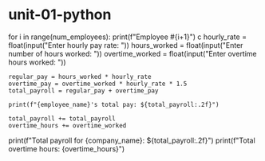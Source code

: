# unit-01-python


for i in range(num_employees):
    print(f"Employee #{i+1}")
    c
    hourly_rate = float(input("Enter hourly pay rate: "))
    hours_worked = float(input("Enter number of hours worked: "))
    overtime_worked = float(input("Enter overtime hours worked: "))

    regular_pay = hours_worked * hourly_rate
    overtime_pay = overtime_worked * hourly_rate * 1.5
    total_payroll = regular_pay + overtime_pay

    print(f"{employee_name}'s total pay: ${total_payroll:.2f}")

    total_payroll += total_payroll
    overtime_hours += overtime_worked

print(f"Total payroll for {company_name}: ${total_payroll:.2f}")
print(f"Total overtime hours: {overtime_hours}")